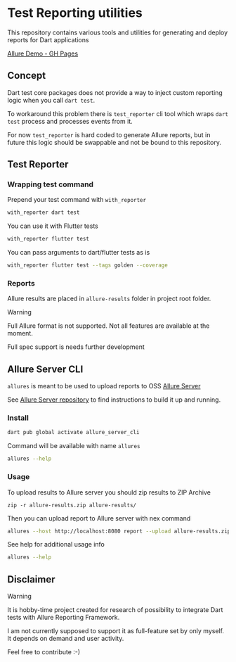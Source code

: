 # Test Reporting utilities

This repository contains various tools and utilities for generating and deploy reports for Dart applications

[Allure Demo - GH Pages](https://riih.github.io/dart_test_reporter/)

## Concept

Dart test core packages does not provide a way to inject custom reporting logic when you call `dart test`.

To workaround this problem there is `test_reporter` cli tool which wraps `dart test` process and processes events from it.

For now `test_reporter` is hard coded to generate Allure reports, but in future this logic should be swappable and not be bound to this repository.

## Test Reporter

### Wrapping test command

Prepend your test command with `with_reporter`

```bash
with_reporter dart test
```

You can use it with Flutter tests

```bash
with_reporter flutter test
```

You can pass arguments to dart/flutter tests as is

```bash
with_reporter flutter test --tags golden --coverage
```

### Reports

Allure results are placed in `allure-results` folder in project root folder.


> [!WARNING]
> Full Allure format is not supported. Not all features are available at the moment.
> 
> Full spec support is needs further development

## Allure Server CLI

`allures` is meant to be used to upload reports to OSS [Allure Server](https://github.com/kochetkov-ma/allure-server)

See [Allure Server repository](https://github.com/kochetkov-ma/allure-server) to find instructions to build it up and running.

### Install

```bash
dart pub global activate allure_server_cli
```

Command will be available with name `allures`

```bash
allures --help
```

### Usage

To upload results to Allure server you should zip results to ZIP Archive

```
zip -r allure-results.zip allure-results/
```

Then you can upload report to Allure server with nex command

```bash
allures --host http://localhost:8080 report --upload allure-results.zip --path develop
```

See help for additional usage info

```bash
allures --help
```

## Disclaimer



> [!WARNING]
> It is hobby-time project created for research of possibility to integrate Dart tests with Allure Reporting Framework. 
> 
> I am not currently supposed to support it as full-feature set by only myself. It depends on demand and user activity.
> 
> Feel free to contribute :-)
